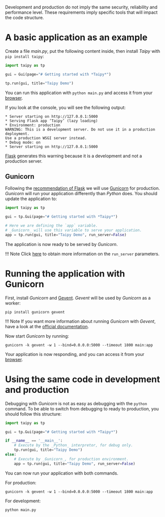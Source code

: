 
Development and production do not imply the same security, reliability and performance level.
These requirements imply specific tools that will impact the code structure.

# A basic application as an example

Create a file _main.py_, put the following content inside, then install _Taipy_ with `pip install taipy`:
```python
import taipy as tp

gui = Gui(page="# Getting started with *Taipy*")

tp.run(gui, title="Taipy Demo")
```

You can run this application with `python main.py` and access it from your [browser](http://localhost:5000).

If you look at the console, you will see the following output:
```
* Server starting on http://127.0.0.1:5000
* Serving Flask app ‘Taipy’ (lazy loading)
* Environment: production
WARNING: This is a development server. Do not use it in a production deployment.
Use a production WSGI server instead.
* Debug mode: on
* Server starting on http://127.0.0.1:5000
```

[Flask](https://flask.palletsprojects.com/en/2.1.x/) generates this warning because it is a development and not
a production server.

## Gunicorn

Following the [recommendation of Flask](https://flask.palletsprojects.com/en/2.1.x/deploying/) we will use
[Gunicorn](https://gunicorn.org/) for production. _Gunicorn_ will run your application differently than _Python_ does. You should update the application to:
```python
import taipy as tp

gui = tp.Gui(page="# Getting started with *Taipy*")

# Here we are defining the `app` variable.
# _Gunicorn_ will use this variable to serve your application.
app = tp.run(gui, title="Taipy Demo", run_server=False)
```

The application is now ready to be served by _Gunicorn_.

!!! Note
    Click [here](../../reference/taipy.gui.Gui/#taipy.gui.gui.Gui.run) to obtain more information on the `run_server`
    parameters.

# Running the application with Gunicorn

First, install _Gunicorn_ and [Gevent](http://www.gevent.org/). _Gevent_ will be used by _Gunicorn_ as a worker:
```
pip install gunicorn gevent
```

!!! Note
    If you want more information about running _Gunicorn_ with _Gevent_, have a look at the
    [official documentation](https://flask-socketio.readthedocs.io/en/latest/deployment.html).

Now start _Gunicorn_ by running:
```
gunicorn -k gevent -w 1 --bind=0.0.0.0:5000 --timeout 1800 main:app
```

Your application is now responding, and you can access it from your [browser](http://localhost:5000).

# Using the same code in development and production

Debugging with _Gunicorn_ is not as easy as debugging with the `python` command. To be able to switch
from debugging to ready to production, you should follow this structure:
```python
import taipy as tp

gui = tp.Gui(page="# Getting started with *Taipy*")

if __name__ == '__main__':
    # Execute by the _Python_ interpretor, for debug only.
    tp.run(gui, title="Taipy Demo")
else:
    # Execute by _Gunicorn_, for production environment.
    app = tp.run(gui, title="Taipy Demo", run_server=False)
```

You can now run your application with both commands.

For production:
```
gunicorn -k gevent -w 1 --bind=0.0.0.0:5000 --timeout 1800 main:app
```

For development:
```
python main.py
```
